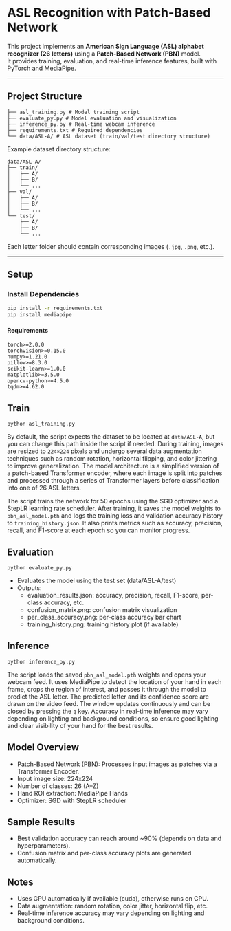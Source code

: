 # ASL Recognition with Patch-Based Network

This project implements an **American Sign Language (ASL) alphabet recognizer (26 letters)** using a **Patch-Based Network (PBN)** model.  
It provides training, evaluation, and real-time inference features, built with PyTorch and MediaPipe.

---

## **Project Structure**

```
├── asl_training.py # Model training script
├── evaluate_py.py # Model evaluation and visualization
├── inference_py.py # Real-time webcam inference
├── requirements.txt # Required dependencies
└── data/ASL-A/ # ASL dataset (train/val/test directory structure)
```
Example dataset directory structure:
```
data/ASL-A/
├── train/
│   ├── A/
│   ├── B/
│   └── ...
├── val/
│   ├── A/
│   ├── B/
│   └── ...
└── test/
    ├── A/
    ├── B/
    └── ...
```

Each letter folder should contain corresponding images (`.jpg`, `.png`, etc.).

---

## **Setup**

### Install Dependencies
```bash
pip install -r requirements.txt
pip install mediapipe
```
#### Requirements
```
torch>=2.0.0 
torchvision>=0.15.0
numpy>=1.21.0
pillow>=8.3.0
scikit-learn>=1.0.0
matplotlib>=3.5.0
opencv-python>=4.5.0
tqdm>=4.62.0
```

## Train
```
python asl_training.py
```
By default, the script expects the dataset to be located at `data/ASL-A`, but you can change this path inside the script if needed. During training, images are resized to `224×224` pixels and undergo several data augmentation techniques such as random rotation, horizontal flipping, and color jittering to improve generalization. The model architecture is a simplified version of a patch-based Transformer encoder, where each image is split into patches and processed through a series of Transformer layers before classification into one of 26 ASL letters.

The script trains the network for 50 epochs using the SGD optimizer and a StepLR learning rate scheduler. After training, it saves the model weights to `pbn_asl_model.pth` and logs the training loss and validation accuracy history to `training_history.json`. It also prints metrics such as accuracy, precision, recall, and F1-score at each epoch so you can monitor progress.

## Evaluation
```
python evaluate_py.py
```
- Evaluates the model using the test set (data/ASL-A/test) <br>
- Outputs:
  - evaluation_results.json: accuracy, precision, recall, F1-score, per-class accuracy, etc.
  - confusion_matrix.png: confusion matrix visualization
  - per_class_accuracy.png: per-class accuracy bar chart
  - training_history.png: training history plot (if available)

## Inference
```
python inference_py.py
```
The script loads the saved `pbn_asl_model.pth` weights and opens your webcam feed. It uses MediaPipe to detect the location of your hand in each frame, crops the region of interest, and passes it through the model to predict the ASL letter. The predicted letter and its confidence score are drawn on the video feed. The window updates continuously and can be closed by pressing the `q` key. Accuracy in real-time inference may vary depending on lighting and background conditions, so ensure good lighting and clear visibility of your hand for the best results.

## Model Overview
- Patch-Based Network (PBN): Processes input images as patches via a Transformer Encoder.
- Input image size: 224x224
- Number of classes: 26 (A–Z)
- Hand ROI extraction: MediaPipe Hands
- Optimizer: SGD with StepLR scheduler

## Sample Results
- Best validation accuracy can reach around ~90% (depends on data and hyperparameters). 
- Confusion matrix and per-class accuracy plots are generated automatically.

## Notes
- Uses GPU automatically if available (cuda), otherwise runs on CPU.
- Data augmentation: random rotation, color jitter, horizontal flip, etc.
- Real-time inference accuracy may vary depending on lighting and background conditions.
